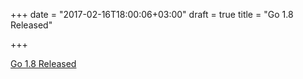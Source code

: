 +++
date = "2017-02-16T18:00:06+03:00"
draft = true
title = "Go 1.8 Released"

+++

<p><a href="http://golangweekly.com/issues/147">Go 1.8 Released</a></p>
